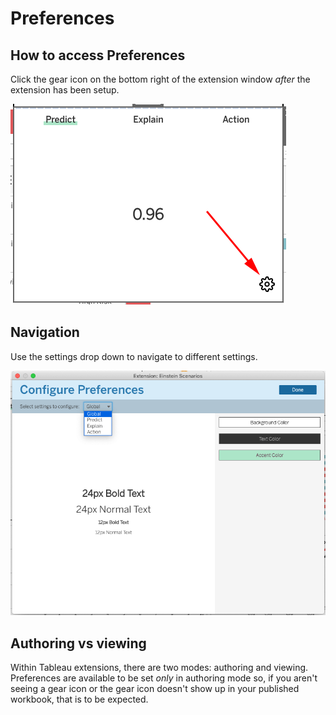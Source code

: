 # Preferences

## How to access Preferences

Click the gear icon on the bottom right of the extension window _after_ the extension has been setup.

![Open Preferences](../static/img/open-prefs.png)

## Navigation

Use the settings drop down to navigate to different settings.

![Settings Navigation](../static/img/prefs-navigate.png)

## Authoring vs viewing

Within Tableau extensions, there are two modes: authoring and viewing. Preferences are available to be set _only_ in authoring mode so, if you aren't seeing a gear icon or the gear icon doesn't show up in your published workbook, that is to be expected.